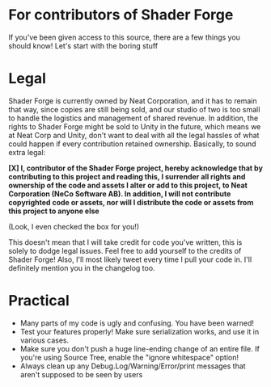 For contributors of Shader Forge
================================
If you've been given access to this source, there are a few things you should know!
Let's start with the boring stuff

Legal
=====
Shader Forge is currently owned by Neat Corporation, and it has to remain that way, since copies are still being sold, and our studio of two is too small to handle the logistics and management of shared revenue.
In addition, the rights to Shader Forge might be sold to Unity in the future, which means we at Neat Corp and Unity, don't want to deal with all the legal hassles of what could happen if every contribution retained ownership.
Basically, to sound extra legal:

**[X] I, contributor of the Shader Forge project, hereby acknowledge that by contributing to this project and reading this, I surrender all rights and ownership of the code and assets I alter or add to this project, to Neat Corporation (NeCo Software AB). In addition, I will not contribute copyrighted code or assets, nor will I distribute the code or assets from this project to anyone else**

(Look, I even checked the box for you!)

This doesn't mean that I will take credit for code you've written, this is solely to dodge legal issues.
Feel free to add yourself to the credits of Shader Forge! Also, I'll most likely tweet every time I pull your code in.
I'll definitely mention you in the changelog too.

Practical
=========
* Many parts of my code is ugly and confusing. You have been warned!
* Test your features properly! Make sure serialization works, and use it in various cases.
* Make sure you don't push a huge line-ending change of an entire file. If you're using Source Tree, enable the "ignore whitespace" option!
* Always clean up any Debug.Log/Warning/Error/print messages that aren't supposed to be seen by users
